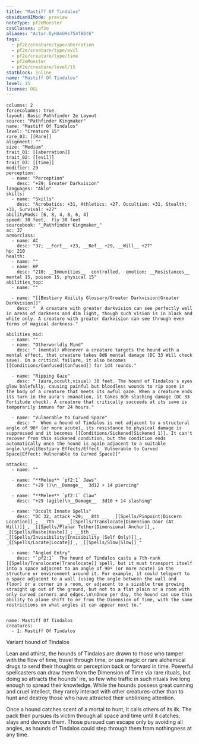 ```yaml
---
title: "Mastiff Of Tindalos"
obsidianUIMode: preview
noteType: pf2eMonster
cssClasses: pf2e
aliases: "Actor.DyHAmUHs7S4fB6t6" 
tags:
  - pf2e/creature/type/aberration
  - pf2e/creature/type/evil
  - pf2e/creature/type/time
  - pf2eMonster
  - pf2e/creature/level/15
statblock: inline
name: "Mastiff Of Tindalos"
level: 15
license: OGL
---
```


```statblock
columns: 2
forcecolumns: true
layout: Basic Pathfinder 2e Layout
source: "Pathfinder Kingmaker"
name: "Mastiff Of Tindalos"
level: "Creature 15"
rare_03: [[Rare]]
alignment: ""
size: "Medium"
trait_01: [[aberration]]
trait_02: [[evil]]
trait_03: [[time]]
modifier: 29
perception:
  - name: "Perception"
    desc: "+29; Greater Darkvision"
languages: "Aklo"
skills:
  - name: "Skills"
    desc: "Acrobatics: +31, Athletics: +27, Occultism: +31, Stealth: +31, Survival: +27"
abilityMods: [6, 8, 4, 8, 6, 4]
speed: 30 feet,  fly 30 feet
sourcebook: "_Pathfinder Kingmaker_"
ac: 37
armorclass:
  - name: AC
    desc: "37; __Fort__ +23, __Ref__ +29, __Will__ +27"
hp: 210
health:
  - name: ""
  - name: HP
    desc: "210; __Immunities__  controlled,  emotion; __Resistances__ mental 15, poison 15, physical 15"
abilities_top:
  - name: ""

  - name: "[[Bestiary Ability Glossary/Greater Darkvision|Greater Darkvision]]"
    desc: "  A creature with greater darkvision can see perfectly well in areas of darkness and dim light, though such vision is in black and white only. A creature with greater darkvision can see through even forms of magical darkness."

abilities_mid:
  - name: ""
  - name: "Otherworldly Mind"
    desc: " (mental) Whenever a creature targets the hound with a mental effect, that creature takes 8d6 mental damage (DC 33 Will check save). On a critical failure, it also becomes [[Conditions/Confused|Confused]] for 1d4 rounds."

  - name: "Ripping Gaze"
    desc: " (aura,occult,visual) 30 feet. The hound of Tindalos's eyes glow balefully, causing painful but bloodless wounds to rip open in the body of a creature that meets its awful gaze. When a creature ends its turn in the aura's emanation, it takes 8d6 slashing damage (DC 33 Fortitude check). A creature that critically succeeds at its save is temporarily immune for 24 hours."

  - name: "Vulnerable to Curved Space"
    desc: "  When a hound of Tindalos is not adjacent to a structural angle of 90º (or more acute), its resistance to physical damage is suppressed and it becomes [[Conditions/Sickened|Sickened 1]]. It can't recover from this sickened condition, but the condition ends automatically once the hound is again adjacent to a suitable angle.\n\n[[Bestiary Effects/Effect_ Vulnerable to Curved Space|Effect: Vulnerable to Curved Space]]"

attacks:
  - name: ""

  - name: "**Melee** `pf2:1` Jaws"
    desc: "+29 ()\n__Damage__  3d12 + 14 piercing"

  - name: "**Melee** `pf2:1` Claw"
    desc: "+29 (agile)\n__Damage__  3d10 + 14 slashing"

  - name: "Occult Innate Spells"
    desc: "DC 32, attack +29; __8th __  _[[Spells/Pinpoint|Discern Location]]_; __7th __  _[[Spells/Translocate|Dimension Door (At Will)]]_, _[[Spells/Planar Tether|Dimensional Anchor]]_, _[[Spells/Haste|Haste]]_; __6th __  _[[Spells/Invisibility|Invisibility (Self Only)]]_, _[[Spells/Locate|Locate]]_, _[[Spells/Slow|Slow]]_"

  - name: "Angled Entry"
    desc: "`pf2:1`  The hound of Tindalos casts a 7th-rank [[Spells/Translocate|Translocate]] spell, but it must transport itself into a space adjacent to an angle of 90º (or more acute) in the structure or environment around it. For example, it could teleport to a space adjacent to a wall (using the angle between the wall and floor) or a corner in a room, or adjacent to a sizable tree growing straight up out of the ground, but not to a flat plain or a room with only curved corners and edges.\n\nOnce per day, the hound can use this ability to plane shift to or from the Dimension of Time, with the same restrictions on what angles it can appear next to."
 
```

```encounter-table
name: Mastiff Of Tindalos
creatures:
  - 1: Mastiff Of Tindalos
```


Variant hound of Tindalos

Lean and athirst, the hounds of Tindalos are drawn to those who tamper with the flow of time, travel through time, or use magic or rare alchemical drugs to send their thoughts or perception back or forward in time. Powerful spellcasters can draw them from the Dimension of Time via rare rituals, but doing so attracts the hounds' ire, so few who traffic in such rituals live long enough to spread their knowledge. While the hounds possess great cunning and cruel intellect, they rarely interact with other creatures-other than to hunt and destroy those who have attracted their unblinking attention.

Once a hound catches scent of a mortal to hunt, it calls others of its ilk. The pack then pursues its victim through all space and time until it catches, slays and devours them. Those pursued can escape only by avoiding all angles, as hounds of Tindalos could step through them from nothingness at any time.
